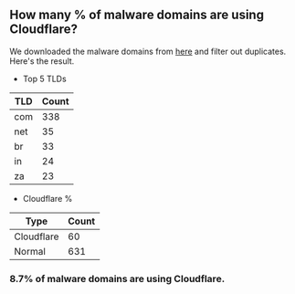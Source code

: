 ## How many % of malware domains are using Cloudflare?


We downloaded the malware domains from [here](https://urlhaus.abuse.ch) and filter out duplicates.
Here's the result.


[//]: # (start replacement)


- Top 5 TLDs

| TLD | Count |
| --- | --- |
| com | 338 |
| net | 35 |
| br | 33 |
| in | 24 |
| za | 23 |


- Cloudflare %

| Type | Count |
| --- | --- |
| Cloudflare | 60 |
| Normal | 631 |


### 8.7% of malware domains are using Cloudflare.